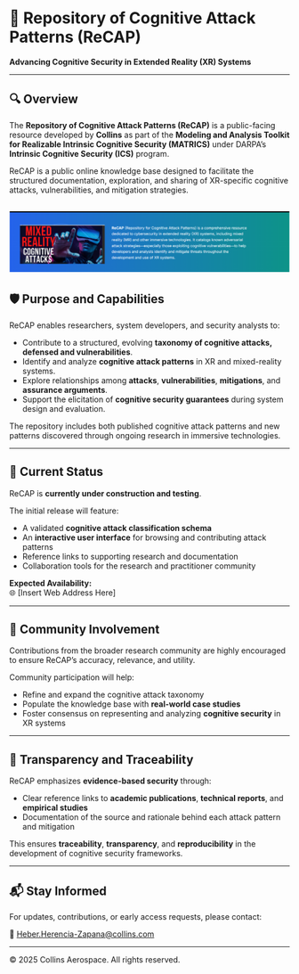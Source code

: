 
# 🧠 Repository of Cognitive Attack Patterns (ReCAP)

**Advancing Cognitive Security in Extended Reality (XR) Systems**

---

## 🔍 Overview

The **Repository of Cognitive Attack Patterns (ReCAP)** is a public-facing resource developed by **Collins** as part of the **Modeling and Analysis Toolkit for Realizable Intrinsic Cognitive Security (MATRICS)** under DARPA’s **Intrinsic Cognitive Security (ICS)** program.

ReCAP is a public online knowledge base designed to facilitate the
structured documentation, exploration, and sharing of XR-specific
cognitive attacks, vulnerabilities, and mitigation strategies.

![Screenshot](images/logo_2.png)
---

## 🛡️ Purpose and Capabilities

ReCAP enables researchers, system developers, and security analysts to:

- Contribute to a structured, evolving **taxonomy of cognitive attacks, defensed and vulnerabilities**.
- Identify and analyze **cognitive attack patterns** in XR and mixed-reality systems.
- Explore relationships among **attacks**, **vulnerabilities**, **mitigations**, and **assurance arguments**.
- Support the elicitation of **cognitive security guarantees** during system design and evaluation.


The repository includes both published cognitive attack patterns and new patterns discovered through ongoing research in immersive technologies.

---

## 🚧 Current Status

ReCAP is **currently under construction and testing**.

The initial release will feature:

- A validated **cognitive attack classification schema**
- An **interactive user interface** for browsing and contributing attack patterns
- Reference links to supporting research and documentation
- Collaboration tools for the research and practitioner community

**Expected Availability:**  
🌐 [Insert Web Address Here]

---

## 🤝 Community Involvement

Contributions from the broader research community are highly encouraged to ensure ReCAP’s accuracy, relevance, and utility.

Community participation will help:

- Refine and expand the cognitive attack taxonomy
- Populate the knowledge base with **real-world case studies**
- Foster consensus on representing and analyzing **cognitive security** in XR systems

---

## 🔎 Transparency and Traceability

ReCAP emphasizes **evidence-based security** through:

- Clear reference links to **academic publications**, **technical reports**, and **empirical studies**
- Documentation of the source and rationale behind each attack pattern and mitigation

This ensures **traceability**, **transparency**, and **reproducibility** in the development of cognitive security frameworks.

---

## 📬 Stay Informed

For updates, contributions, or early access requests, please contact:

📧 Heber.Herencia-Zapana@collins.com

---

© 2025 Collins Aerospace. All rights reserved.
